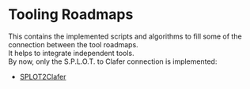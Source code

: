 # Tooling Roadmaps
This contains the implemented scripts and algorithms to fill some of the connection between the tool roadmaps.  
It helps to integrate independent tools.  
By now, only the S.P.L.O.T. to Clafer connection is implemented:  
* [SPLOT2Clafer](https://github.com/jmhorcas/SPLOT2Clafer)

